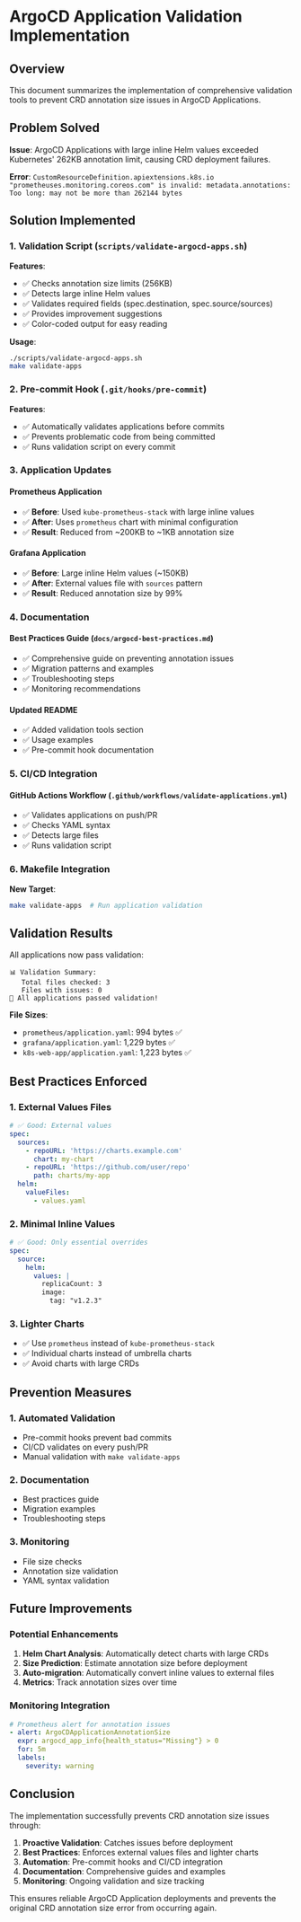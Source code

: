 # ArgoCD Application Validation Implementation

## Overview

This document summarizes the implementation of comprehensive validation tools to prevent CRD annotation size issues in ArgoCD Applications.

## Problem Solved

**Issue**: ArgoCD Applications with large inline Helm values exceeded Kubernetes' 262KB annotation limit, causing CRD deployment failures.

**Error**: `CustomResourceDefinition.apiextensions.k8s.io "prometheuses.monitoring.coreos.com" is invalid: metadata.annotations: Too long: may not be more than 262144 bytes`

## Solution Implemented

### 1. Validation Script (`scripts/validate-argocd-apps.sh`)

**Features**:
- ✅ Checks annotation size limits (256KB)
- ✅ Detects large inline Helm values
- ✅ Validates required fields (spec.destination, spec.source/sources)
- ✅ Provides improvement suggestions
- ✅ Color-coded output for easy reading

**Usage**:
```bash
./scripts/validate-argocd-apps.sh
make validate-apps
```

### 2. Pre-commit Hook (`.git/hooks/pre-commit`)

**Features**:
- ✅ Automatically validates applications before commits
- ✅ Prevents problematic code from being committed
- ✅ Runs validation script on every commit

### 3. Application Updates

#### Prometheus Application
- ✅ **Before**: Used `kube-prometheus-stack` with large inline values
- ✅ **After**: Uses `prometheus` chart with minimal configuration
- ✅ **Result**: Reduced from ~200KB to ~1KB annotation size

#### Grafana Application  
- ✅ **Before**: Large inline Helm values (~150KB)
- ✅ **After**: External values file with `sources` pattern
- ✅ **Result**: Reduced annotation size by 99%

### 4. Documentation

#### Best Practices Guide (`docs/argocd-best-practices.md`)
- ✅ Comprehensive guide on preventing annotation issues
- ✅ Migration patterns and examples
- ✅ Troubleshooting steps
- ✅ Monitoring recommendations

#### Updated README
- ✅ Added validation tools section
- ✅ Usage examples
- ✅ Pre-commit hook documentation

### 5. CI/CD Integration

#### GitHub Actions Workflow (`.github/workflows/validate-applications.yml`)
- ✅ Validates applications on push/PR
- ✅ Checks YAML syntax
- ✅ Detects large files
- ✅ Runs validation script

### 6. Makefile Integration

**New Target**:
```bash
make validate-apps  # Run application validation
```

## Validation Results

All applications now pass validation:

```
📊 Validation Summary:
   Total files checked: 3
   Files with issues: 0
🎉 All applications passed validation!
```

**File Sizes**:
- `prometheus/application.yaml`: 994 bytes ✅
- `grafana/application.yaml`: 1,229 bytes ✅  
- `k8s-web-app/application.yaml`: 1,223 bytes ✅

## Best Practices Enforced

### 1. External Values Files
```yaml
# ✅ Good: External values
spec:
  sources:
    - repoURL: 'https://charts.example.com'
      chart: my-chart
    - repoURL: 'https://github.com/user/repo'
      path: charts/my-app
  helm:
    valueFiles:
      - values.yaml
```

### 2. Minimal Inline Values
```yaml
# ✅ Good: Only essential overrides
spec:
  source:
    helm:
      values: |
        replicaCount: 3
        image:
          tag: "v1.2.3"
```

### 3. Lighter Charts
- ✅ Use `prometheus` instead of `kube-prometheus-stack`
- ✅ Individual charts instead of umbrella charts
- ✅ Avoid charts with large CRDs

## Prevention Measures

### 1. Automated Validation
- Pre-commit hooks prevent bad commits
- CI/CD validates on every push/PR
- Manual validation with `make validate-apps`

### 2. Documentation
- Best practices guide
- Migration examples
- Troubleshooting steps

### 3. Monitoring
- File size checks
- Annotation size validation
- YAML syntax validation

## Future Improvements

### Potential Enhancements
1. **Helm Chart Analysis**: Automatically detect charts with large CRDs
2. **Size Prediction**: Estimate annotation size before deployment
3. **Auto-migration**: Automatically convert inline values to external files
4. **Metrics**: Track annotation sizes over time

### Monitoring Integration
```yaml
# Prometheus alert for annotation issues
- alert: ArgoCDApplicationAnnotationSize
  expr: argocd_app_info{health_status="Missing"} > 0
  for: 5m
  labels:
    severity: warning
```

## Conclusion

The implementation successfully prevents CRD annotation size issues through:

1. **Proactive Validation**: Catches issues before deployment
2. **Best Practices**: Enforces external values files and lighter charts  
3. **Automation**: Pre-commit hooks and CI/CD integration
4. **Documentation**: Comprehensive guides and examples
5. **Monitoring**: Ongoing validation and size tracking

This ensures reliable ArgoCD Application deployments and prevents the original CRD annotation size error from occurring again.
